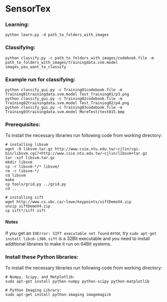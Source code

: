 # SensorTex

### Learning:
    python learn.py -d path_to_folders_with_images 

### Classifying:
    python classify.py -c path_to_folders_with_images/codebook.file -m path_to_folders_with_images/trainingdata.svm.model images_you_want_to_classify

### Example run for classifying:
    python classify_gui.py -c Training01codebook.file -m Training01trainingdata.svm.model Test_Training01/p3.png
    python classify_gui.py -c Training02codebook.file -m Training02trainingdata.svm.model Test_Training02/p4.png
    python classify_gui.py -c Training03codebook.file -m Training03trainingdata.svm.model MoreTest/test015.bmp


### Prerequisites:

To install the necessary libraries run following code from working directory:

    # installing libsvm
    wget -O libsvm.tar.gz http://www.csie.ntu.edu.tw/~cjlin/cgi-bin/libsvm.cgi?+http://www.csie.ntu.edu.tw/~cjlin/libsvm+tar.gz
    tar -xzf libsvm.tar.gz
    mkdir libsvm
    cp -r libsvm-*/* libsvm/
    rm -r libsvm-*/
    cd libsvm
    make
    cp tools/grid.py ../grid.py
    cd ..
    
    # installing sift
    wget http://www.cs.ubc.ca/~lowe/keypoints/siftDemoV4.zip
    unzip siftDemoV4.zip
    cp sift*/sift sift
    

#### Notes
If you get an `IOError: SIFT executable not found` error, try `sudo apt-get install libc6-i386`. `sift` is a 32Bit executable and you need to install additional libraries to make it run on 64Bit systems.
    
### Install these Python libraries:

To install the necessary libraries run following code from working directory:

    # Numpy, Scipy, and Matplotlib:
    sudo apt-get install python-numpy python-scipy python-matplotlib
    
    # Python Imaging Library:
    sudo apt-get install python-imaging imagemagick
